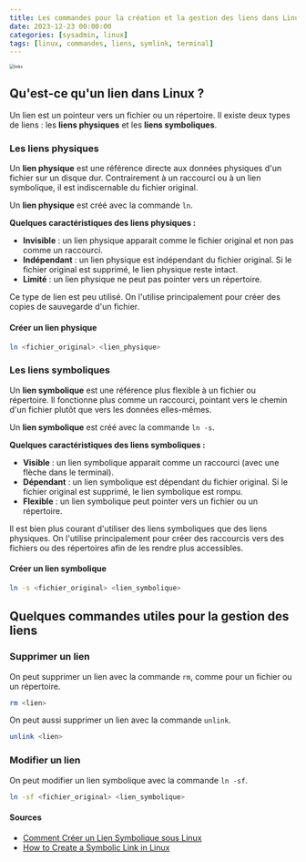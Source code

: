 ```yaml
---
title: Les commandes pour la création et la gestion des liens dans Linux
date: 2023-12-23 00:00:00
categories: [sysadmin, linux]
tags: [linux, commandes, liens, symlink, terminal]
---
```


<img src="../img/linux_links.png" alt="links" style="zoom:50%;align:center" />

## Qu'est-ce qu'un lien dans Linux ?

Un lien est un pointeur vers un fichier ou un répertoire. Il existe deux types de liens : les **liens physiques** et les **liens symboliques**.

### Les liens physiques

Un **lien physique** est une référence directe aux données physiques d'un fichier sur un disque dur. Contrairement à un raccourci ou à un lien symbolique, il est indiscernable du fichier original.

Un **lien physique** est créé avec la commande `ln`.

**Quelques caractéristiques des liens physiques :**

- **Invisible** : un lien physique apparait comme le fichier original et non pas comme un raccourci.
- **Indépendant** : un lien physique est indépendant du fichier original. Si le fichier original est supprimé, le lien physique reste intact.
- **Limité** : un lien physique ne peut pas pointer vers un répertoire.

Ce type de lien est peu utilisé. On l'utilise principalement pour créer des copies de sauvegarde d'un fichier.

#### Créer un lien physique

```bash
ln <fichier_original> <lien_physique>
```

### Les liens symboliques

Un **lien symbolique** est une référence plus flexible à un fichier ou répertoire. Il fonctionne plus comme un raccourci, pointant vers le chemin d'un fichier plutôt que vers les données elles-mêmes.

Un **lien symbolique** est créé avec la commande `ln -s`.

**Quelques caractéristiques des liens symboliques :**

- **Visible** : un lien symbolique apparait comme un raccourci (avec une flèche dans le terminal).
- **Dépendant** : un lien symbolique est dépendant du fichier original. Si le fichier original est supprimé, le lien symbolique est rompu.
- **Flexible** : un lien symbolique peut pointer vers un fichier ou un répertoire.

Il est bien plus courant d'utiliser des liens symboliques que des liens physiques. On l'utilise principalement pour créer des raccourcis vers des fichiers ou des répertoires afin de les rendre plus accessibles.

#### Créer un lien symbolique

```bash
ln -s <fichier_original> <lien_symbolique>
```

## Quelques commandes utiles pour la gestion des liens

### Supprimer un lien

On peut supprimer un lien avec la commande `rm`, comme pour un fichier ou un répertoire.

```bash
rm <lien>
```

On peut aussi supprimer un lien avec la commande `unlink`.

```bash
unlink <lien>
```

### Modifier un lien

On peut modifier un lien symbolique avec la commande `ln -sf`.

```bash
ln -sf <fichier_original> <lien_symbolique>
```

#### Sources

- [Comment Créer un Lien Symbolique sous Linux](https://www.hostinger.fr/tutoriels/comment-creer-un-lien-symbolique-sous-linux)
- [How to Create a Symbolic Link in Linux](https://www.freecodecamp.org/news/linux-ln-how-to-create-a-symbolic-link-in-linux-example-bash-command/#:~:text=You%20use%20the%20ln%20command,link%20will%20be%20created%20instead.)
